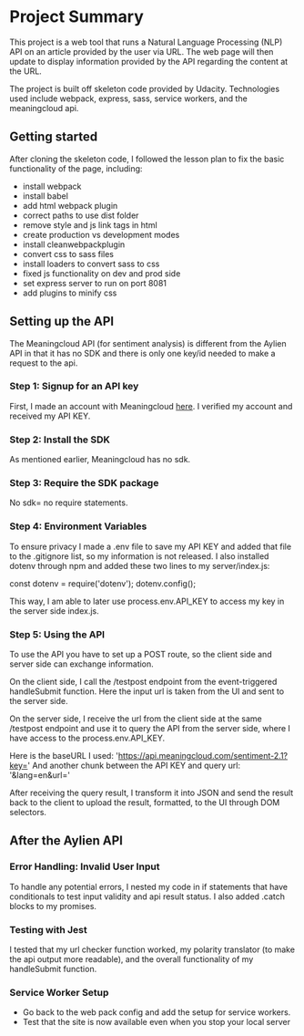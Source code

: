 # Project Summary

This project is a web tool that runs a Natural Language Processing (NLP) API on an article provided by the user via URL. The web page will then update to display information provided by the API regarding the content at the URL.

The project is built off skeleton code provided by Udacity. Technologies used include webpack, express, sass, service workers, and the meaningcloud api.

## Getting started

After cloning the skeleton code, I followed the lesson plan to fix the basic functionality of the page, including:
* install webpack
* install babel
* add html webpack plugin
* correct paths to use dist folder
* remove style and js link tags in html
* create production vs development modes
* install cleanwebpackplugin
* convert css to sass files
* install loaders to convert sass to css
* fixed js functionality on dev and prod side
* set express server to run on port 8081
* add plugins to minify css

## Setting up the API

The Meaningcloud API (for sentiment analysis) is different from the Aylien API in that it has no SDK and there is only one key/id needed to make a request to the api.

### Step 1: Signup for an API key
First, I made an account with Meaningcloud [here](https://www.meaningcloud.com/developer/create-account). I verified my account and received my API KEY.

### Step 2: Install the SDK
As mentioned earlier, Meaningcloud has no sdk.

### Step 3: Require the SDK package
No sdk= no require statements.

### Step 4: Environment Variables
To ensure privacy I made a .env file to save my API KEY and added that file to the .gitignore list, so my information is not released. I also installed dotenv through npm and added these two lines to my server/index.js:

const dotenv = require('dotenv');
dotenv.config();

This way, I am able to later use process.env.API_KEY to access my key in the server side index.js.

### Step 5: Using the API

To use the API you have to set up a POST route, so the client side and server side can exchange information.

On the client side, I call the /testpost endpoint from the event-triggered handleSubmit function. Here the input url is taken from the UI and sent to the server side.

On the server side, I receive the url from the client side at the same /testpost endpoint and use it to query the API from the server side, where I have access to the process.env.API_KEY.

Here is the baseURL I used:
     'https://api.meaningcloud.com/sentiment-2.1?key='
And another chunk between the API KEY and query url:
     '&lang=en&url='

After receiving the query result, I transform it into JSON and send the result back to the client to upload the result, formatted, to the UI through DOM selectors.

## After the Aylien API

### Error Handling: Invalid User Input

To handle any potential errors, I nested my code in if statements that have conditionals to test input validity and api result status. I also added .catch blocks to my promises.

### Testing with Jest
I tested that my url checker function worked, my polarity translator (to make the api output more readable), and the overall functionality of my handleSubmit function.

### Service Worker Setup
- Go back to the web pack config and add the setup for service workers.  
- Test that the site is now available even when you stop your local server  